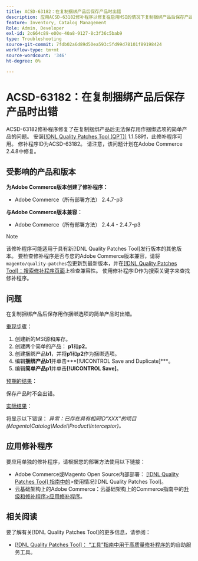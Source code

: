 ```yaml
---
title: ACSD-63182：在复制捆绑产品后保存产品时出错
description: 应用ACSD-63182修补程序以修复在启用MSI的情况下复制捆绑产品后保存产品时出现错误的Adobe Commerce问题。
feature: Inventory, Catalog Management
Role: Admin, Developer
exl-id: 2c664c89-e00e-40a8-9127-8c3f36c5bab9
type: Troubleshooting
source-git-commit: 7fdb02a6d89d50ea593c5fd99d78101f89198424
workflow-type: tm+mt
source-wordcount: '346'
ht-degree: 0%

---
```


# ACSD-63182：在复制捆绑产品后保存产品时出错

ACSD-63182修补程序修复了在复制捆绑产品后无法保存用作捆绑选项的简单产品的问题。 安装[[!DNL Quality Patches Tool (QPT)]](/help/tools/quality-patches-tool/quality-patches-tool-to-self-serve-quality-patches.md) 1.1.58时，此修补程序可用。 修补程序ID为ACSD-63182。 请注意，该问题计划在Adobe Commerce 2.4.8中修复。

## 受影响的产品和版本

**为Adobe Commerce版本创建了修补程序：**

* Adobe Commerce（所有部署方法） 2.4.7-p3

**与Adobe Commerce版本兼容：**

* Adobe Commerce（所有部署方法） 2.4.4 - 2.4.7-p3

>[!NOTE]
>
>该修补程序可能适用于具有新[!DNL Quality Patches Tool]发行版本的其他版本。 要检查修补程序是否与您的Adobe Commerce版本兼容，请将`magento/quality-patches`包更新到最新版本，并在[[!DNL Quality Patches Tool]：搜索修补程序页面](https://experienceleague.adobe.com/tools/commerce-quality-patches/index.html)上检查兼容性。 使用修补程序ID作为搜索关键字来查找修补程序。

## 问题

在复制捆绑产品后保存用作捆绑选项的简单产品时出错。

<u>重现步骤</u>：

1. 创建新的MSI源和库存。
1. 创建两个简单的产品： **p1**&#x200B;和&#x200B;**p2**。
1. 创建捆绑产品&#x200B;**b1**，并将&#x200B;**p1**&#x200B;和&#x200B;**p2**&#x200B;作为捆绑选项。
1. 编辑&#x200B;**捆绑产品b1**&#x200B;并单击***[!UICONTROL Save and Duplicate]***。
1. 编辑&#x200B;**简单产品p1**&#x200B;并单击&#x200B;**[!UICONTROL Save]**。

<u>预期的结果</u>：

保存产品时不会出错。

<u>实际结果</u>：

将显示以下错误：
*异常：已存在具有相同ID“XXX”的项目(Magento\Catalog\Model\Product\Interceptor)。*

## 应用修补程序

要应用单独的修补程序，请根据您的部署方法使用以下链接：

* Adobe Commerce或Magento Open Source内部部署： [[!DNL Quality Patches Tool] 指南中的](/help/tools/quality-patches-tool/usage.md)>使用情况[!DNL Quality Patches Tool]。
* 云基础架构上的Adobe Commerce：云基础架构上的Commerce指南中的[升级和修补程序>应用修补程序](https://experienceleague.adobe.com/docs/commerce-cloud-service/user-guide/develop/upgrade/apply-patches.html)。

## 相关阅读

要了解有关[!DNL Quality Patches Tool]的更多信息，请参阅：

* [[!DNL Quality Patches Tool]： “工具”指南中用于高质量修补程序的](/help/tools/quality-patches-tool/quality-patches-tool-to-self-serve-quality-patches.md)的自助服务工具。
